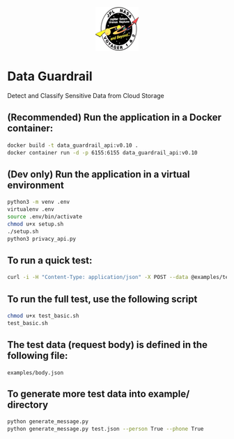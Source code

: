 <div align="center">
    <img src="Voyager_logo.png" alt="Logo" width="100" height="100">
</div>

# Data Guardrail
Detect and Classify Sensitive Data from Cloud Storage

## (Recommended) Run the application in a Docker container:
```sh
docker build -t data_guardrail_api:v0.10 .
docker container run -d -p 6155:6155 data_guardrail_api:v0.10
```

## (Dev only) Run the application in a virtual environment 
```sh
python3 -m venv .env
virtualenv .env
source .env/bin/activate
chmod u+x setup.sh
./setup.sh
python3 privacy_api.py
```


## To run a quick test: 
```sh
curl -i -H "Content-Type: application/json" -X POST --data @examples/test.json http://127.0.0.1:6155/dg/api/v0.1/classify 
```

## To run the full test, use the following script
```sh
chmod u+x test_basic.sh
test_basic.sh
```
## The test data (request body) is defined in the following file:
```
examples/body.json
```

## To generate more test data into example/ directory
```sh
python generate_message.py 
python generate_message.py test.json --person True --phone True
```